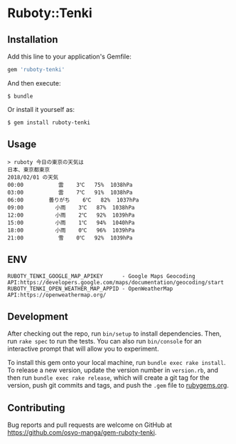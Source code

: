 # Ruboty::Tenki

## Installation

Add this line to your application's Gemfile:

```ruby
gem 'ruboty-tenki'
```

And then execute:

    $ bundle

Or install it yourself as:

    $ gem install ruboty-tenki

## Usage

```shell
> ruboty 今日の東京の天気は
日本、東京都東京
2018/02/01 の天気
00:00           雲    3℃   75%  1038hPa
03:00           雲    7℃   91%  1038hPa
06:00        曇りがち    6℃   82%  1037hPa
09:00          小雨    3℃   87%  1038hPa
12:00          小雨    2℃   92%  1039hPa
15:00          小雨    1℃   94%  1040hPa
18:00          小雨    0℃   96%  1039hPa
21:00           雪    0℃   92%  1039hPa
```


## ENV

```
RUBOTY_TENKI_GOOGLE_MAP_APIKEY      - Google Maps Geocoding API:https://developers.google.com/maps/documentation/geocoding/start
RUBOTY_TENKI_OPEN_WEATHER_MAP_APPID - OpenWeatherMap API:https://openweathermap.org/
```


## Development

After checking out the repo, run `bin/setup` to install dependencies. Then, run `rake spec` to run the tests. You can also run `bin/console` for an interactive prompt that will allow you to experiment.

To install this gem onto your local machine, run `bundle exec rake install`. To release a new version, update the version number in `version.rb`, and then run `bundle exec rake release`, which will create a git tag for the version, push git commits and tags, and push the `.gem` file to [rubygems.org](https://rubygems.org).

## Contributing

Bug reports and pull requests are welcome on GitHub at https://github.com/osyo-manga/gem-ruboty-tenki.
